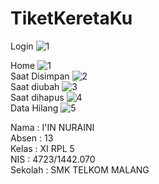 # TiketKeretaKu
Login
![1](https://cloud.githubusercontent.com/assets/22194513/26491907/5c69bf42-4276-11e7-95c9-be0172167a37.PNG)<br>

Home
![1](https://cloud.githubusercontent.com/assets/22194513/26491765/d8038e04-4275-11e7-8d31-bdd4f2cf31bd.PNG)<br>
Saat Disimpan
![2](https://cloud.githubusercontent.com/assets/22194513/26491767/d8e00870-4275-11e7-9bc8-57fdf913f136.PNG)<br>
Saat diubah
![3](https://cloud.githubusercontent.com/assets/22194513/26491772/dcb21a60-4275-11e7-9482-70416ec2d107.PNG)<br>
Saat dihapus
![4](https://cloud.githubusercontent.com/assets/22194513/26491768/d8ffdb5a-4275-11e7-89a4-ecb0ac4a1943.PNG)<br>
Data Hilang
![5](https://cloud.githubusercontent.com/assets/22194513/26491769/d90c39ea-4275-11e7-9e74-f0e3afaf034e.PNG)<br>

Nama : I'IN NURAINI <br>
Absen : 13 <br>
Kelas : XI RPL 5 <br>
NIS : 4723/1442.070 <br>
Sekolah : SMK TELKOM MALANG
